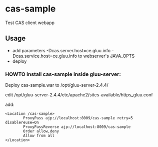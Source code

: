# cas-sample
Test CAS client webapp

## Usage

- add parameters -Dcas.server.host=ce.gluu.info -Dcas.service.host=ce.gluu.info to webserver's JAVA_OPTS
- deploy

### HOWTO install cas-sample inside gluu-server:

Deploy cas-sample.war to /opt/gluu-server-2.4.4/

edit /opt/gluu-server-2.4.4/etc/apache2/sites-available/https_gluu.conf

add:

```
<Location /cas-sample>
        ProxyPass ajp://localhost:8009/cas-sample retry=5 disablereuse=On
        ProxyPassReverse ajp://localhost:8009/cas-sample
        Order allow,deny
        Allow from all
</Location>
```